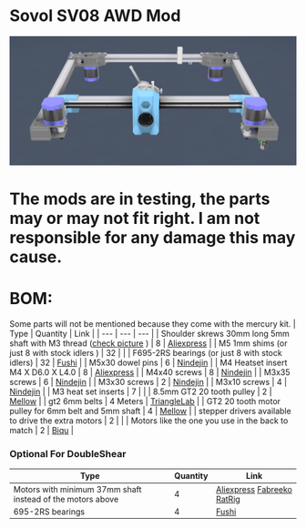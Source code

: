 # Sovol SV08 AWD Mod

<img src="Images/Gantry.png">

# The mods are in testing, the parts may or may not fit right. I am not responsible for any damage this may cause.

# BOM:
Some parts will not be mentioned because they come with the mercury kit.
| Type | Quantity | Link |
| --- | --- | --- |
| Shoulder skrews 30mm long 5mm shaft with M3 thread ([check picture](Images/ShoulderSkrews.png) ) | 8 | [Aliexpress](https://www.aliexpress.com/item/1005004802215831.html) |
| M5 1mm shims (or just 8 with stock idlers ) | 32 |  |
| F695-2RS bearings (or just 8 with stock idlers) | 32 | [Fushi](https://www.aliexpress.com/item/32850989216.html) |
| M5x30 dowel pins | 6 | [Nindejin](https://vi.aliexpress.com/item/1005002308655979.html)  |
| M4 Heatset insert M4 X D6.0 X L4.0 | 8 | [Aliexpress](https://vi.aliexpress.com/item/4000232925592.html)  |
| M4x40 screws | 8 | [Nindejin](https://vi.aliexpress.com/item/4000142028043.html) |
| M3x35 screws | 6 | [Nindejin](https://vi.aliexpress.com/item/4000142028043.html) |
| M3x30 screws | 2 | [Nindejin](https://vi.aliexpress.com/item/4000142028043.html) |
| M3x10 screws | 4 | [Nindejin](https://vi.aliexpress.com/item/4000142028043.html) |
| M3 heat set inserts  | 7 |  |
| 8.5mm GT2 20 tooth pulley | 2 | [Mellow](https://www.aliexpress.com/item/1005004374407134.html) |
| gt2 6mm belts | 4 Meters | [TriangleLab](https://www.aliexpress.com/item/1005006507781085.html) |
| GT2 20 tooth motor pulley for 6mm belt and 5mm shaft | 4 | [Mellow](https://vi.aliexpress.com/item/33023279793.html) |
| stepper drivers available to drive the extra motors | 2 |  |
| Motors like the one you use in the back to match | 2 | [Biqu](https://biqu.equipment/products/ldo-42sth48-2504ac-reva-motor-driver?variant=39991585636450) |

### Optional For DoubleShear
| Type | Quantity | Link |
| --- | --- | --- |
| Motors with minimum 37mm shaft instead of the motors above | 4 | [Aliexpress](https://vi.aliexpress.com/item/1005007500807396.html) [Fabreeko](https://www.fabreeko.com/products/ldo-42sth48-2504ahs55-nema-17-motor-high-temp?_pos=3&_psq=mot&_ss=e&_v=1.0) [RatRig](https://ratrig.com/electronics/motors/nema-17-stepper-motor-ht-48mm-1-8-76oz-in-35mm-shaft.html)|
| 695-2RS bearings | 4 | [Fushi](https://vi.aliexpress.com/item/1005003141257945.html) |
